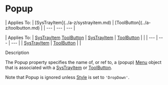 




<h1 class="heading"><span class="name">Popup</span></h1>
| Applies To: | [SysTrayItem](../a-z/systrayitem.md) | [ToolButton](../a-z/toolbutton.md) |
| --- | --- | ---  |

| Applies To: | [SysTrayItem](../a-z/systrayitem.md) [ToolButton](../a-z/toolbutton.md) | [SysTrayItem](../a-z/systrayitem.md) | [ToolButton](../a-z/toolbutton.md) |  |
| --- | --- | ---  |
| [SysTrayItem](../a-z/systrayitem.md) | [ToolButton](../a-z/toolbutton.md) |  |


Description


The Popup property specifies the name of, or ref to, a (popup) [Menu](../a-z/menu.md) object that is associated with a [SysTrayItem](../a-z/systrayitem.md) or [ToolButton](../a-z/toolbutton.md).


Note that Popup is ignored unless [Style](../a-z/style.md) is set to `'DropDown'`.



